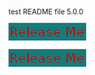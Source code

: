 
test README file 5.0.0

[![Release](ReleaseButton.png)](https://openwhisk.eu-gb.bluemix.net/api/v1/web/nhardman%40uk.ibm.com_dev/default/release.json?message=xxxx})

[![Release](ReleaseButton.png)](http://htmlpreview.github.com/?https://github.com/nhardman/myrepo/blob/develop/releaseprocess.html})




